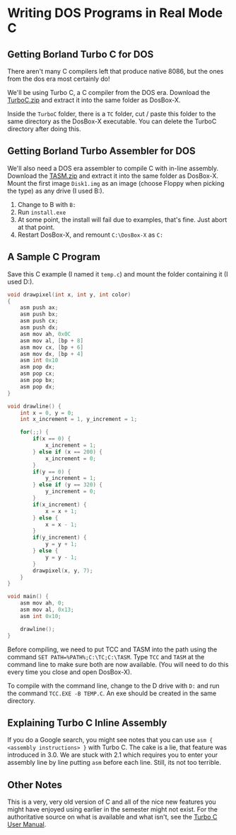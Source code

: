 # Writing DOS Programs in Real Mode C

## Getting Borland Turbo C for DOS

There aren't many C compilers left that produce native 8086, but the ones from the dos era most certainly do!

We'll be using Turbo C, a C compiler from the DOS era.  Download the [TurboC.zip](/course/bju/content/cps230/downloads/TurboC.zip) and extract it into the same folder as DosBox-X. 

Inside the `TurboC` folder, there is a `TC` folder, cut / paste this folder to the same  directory as the DosBox-X executable.  You can delete the TurboC directory after doing this.

## Getting Borland Turbo Assembler for DOS

We'll also need a DOS era assembler to compile C with in-line assembly.  Download the [TASM.zip](/course/bju/content/cps230/downloads/TASM.zip) and extract it into the same folder as DosBox-X. Mount the first image `Disk1.img` as an image (choose Floppy when picking the type) as any drive (I used B:). 

1. Change to B with `B:`
1. Run `install.exe`
1. At some point, the install will fail due to examples, that's fine.  Just abort at that point.
1. Restart DosBox-X, and remount `C:\DosBox-X` as `C:`

## A Sample C Program

Save this C example (I named it `temp.c`) and mount the folder containing it (I used D:).

```c
void drawpixel(int x, int y, int color) 
{
	asm push ax;
	asm push bx;
	asm push cx;
	asm push dx;
	asm mov ah, 0x0C
	asm mov al, [bp + 8]
	asm mov cx, [bp + 6]
	asm mov dx, [bp + 4]
	asm int 0x10
	asm pop dx;
	asm pop cx;
	asm pop bx;
	asm pop dx;
}

void drawline() {
	int x = 0, y = 0;
	int x_increment = 1, y_increment = 1;

	for(;;) {
		if(x == 0) {
			x_increment = 1;
		} else if (x == 200) { 
			x_increment = 0;
		}
		if(y == 0) {
			y_increment = 1;
		} else if (y == 320) { 
			y_increment = 0; 
		}
		if(x_increment) {
			x = x + 1;
		} else {
			x = x - 1;
		}
		if(y_increment) {
			y = y + 1;
		} else {
			y = y - 1;
		}
		drawpixel(x, y, 7);
	}
}

void main() {
	asm mov ah, 0;
	asm mov al, 0x13;
	asm int 0x10;

	drawline();
}
```

Before compiling, we need to put TCC and TASM into the path using the command `SET PATH=%PATH%;C:\TC;C:\TASM`. Type `TCC` and `TASM` at the command line to make sure both are now available. (You will need to do this every time you close and open DosBox-X).

To compile with the command line, change to the D drive with `D:` and run the command `TCC.EXE -B TEMP.C`.  An exe should be created in the same directory.

## Explaining Turbo C Inline Assembly

If you do a Google search, you might see notes that you can use `asm { <assembly instructions> }` with Turbo C.  The cake is a lie, that feature was introduced in 3.0.  We are stuck with 2.1 which requires you to enter your assembly line by line putting `asm` before each line.  Still, its not too terrible.

## Other Notes

This is a very, very old version of C and all of the nice new features you might have enjoyed using earlier in the semester might not exist.  For the authoritative source on what is available and what isn't, see the [Turbo C User Manual](/course/bju/content/cps230/downloads/turbocdoc.pdf).